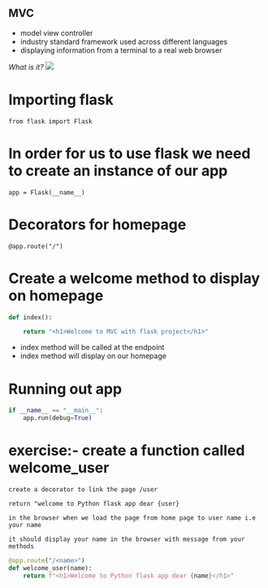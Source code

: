 ## MVC

- model view controller
- industry standard framework used across different languages
- displaying information from a terminal to a real web browser 


_What is it?_
<img src="https://www.guru99.com/images/1/122118_0445_MVCTutorial1.png">

# Importing flask
`from flask import Flask`

# In order for us to use flask we need to create an instance of our app
`app = Flask(__name__)`

# Decorators for homepage
`@app.route("/")`

# Create a welcome method to display on homepage
```python
def index():

    return "<h1>Welcome to MVC with flask project</h1>"
```

- index method will be called at the endpoint
- index method will display on our homepage

# Running out app 
```python
if __name__ == "__main__":
    app.run(debug=True)
```
    
# exercise:- create a function called welcome_user
`create a decorator to link the page /user`

`return "welcome to Python flask app dear {user}`

`in the browser when we load the page from home page to user name i.e your name`

`it should display your name in the browser with message from your methods`

```python
@app.route("/<name>")
def welcome_user(name):
    return f"<h1>Welcome to Python flask app dear {name}</h1>"
```

